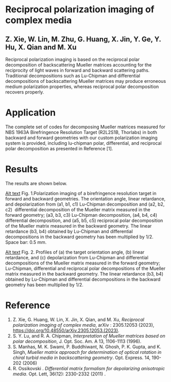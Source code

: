 #  Reciprocal polarization imaging of complex media
## Z. Xie, W. Lin, M. Zhu, G. Huang, X. Jin, Y. Ge, Y. Hu, X. Qian and M. Xu

Reciprocal polarization imaging is based on the reciprocal polar decomposition of backscattering Mueller matrices accounting for the reciprocity of light waves in forward and backward scattering paths. Traditional decompositions such as Lu-Chipman and differential decompositions of backscattering Mueller matrices may produce erroneous medium polarization properties, whereas reciprocal polar decomposition recovers properly.

# Application
The complete set of codes for decomposing Mueller matrices measured for NBS 1963A Birefringence Resolution Target (R2L2S1B, Thorlabs) in both backward and forward geometries with our custom polarization imaging system is provided, including lu-chipman polar, differential, and reciprocal polar decomposition as presented in Reference [1]. 
# Results
The results are shown below.

[Alt text](file:///C:/Users/dell/Desktop/PRX/github/result/fig.1.tif)
Fig. 1.Polarization imaging of a birefringence resolution target in forward and backward geometries. The orientation angle, linear retardance, and depolarization from (a1, b1, c1) Lu-Chipman decomposition and (a2, b2, c2)  differential decomposition of the Mueller matrix measured in the forward geometry; (a3, b3, c3) Lu-Chipman decomposition, (a4, b4, c4) differential decomposition, and (a5, b5, c5) reciprocal polar decomposition of the Mueller matrix measured in the backward geometry. The linear retardance (b3, b4) obtained by Lu-Chipman and differential decompositions in the backward geometry has been multiplied by 1/2. Space bar: 0.5 mm.

[Alt text](file:///C:/Users/dell/Desktop/PRX/github/result/fig.2.tif)
Fig. 2. Profiles of (a) the target orientation angle, (b) linear retardance, and (c) depolarization from Lu-Chipman and differential decompositions of the Mueller matrix measured in the forward geometry; Lu-Chipman, differential and reciprocal polar decompositions of the Mueller matrix measured in the backward geometry. The linear retardance (b3, b4) obtained by Lu-Chipman and differential decompositions in the backward geometry has been multiplied by 1/2.


# Reference

1. Z. Xie, G. Huang, W. Lin, X. Jin, X. Qian, and M. Xu, *Reciprocal polarization imaging of complex media*, arXiv : 2305.12053 (2023), https://doi.org/10.48550/arXiv.2305.12053.(2023).
2. S. Y. Lu, and R. A. Chipman, _Interpretation of Mueller matrices based on polar decomposition_, J. Opt. Soc. Am. A 13, 1106-1113 (1996).
3. S. Manhas, M. K. Swami, P. Buddhiwant, N. Ghosh, P. K. Gupta, and K. Singh, *Mueller matrix approach for determination of optical rotation in chiral turbid media in backscattering geometry*. Opt. Express. 14, 190-202 (2006)
4. R. Ossikovski . *Differential matrix formalism for depolarizing anisotropic media*. Opt. Lett, 36(12): 2330-2332 (2011) .




